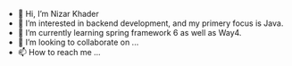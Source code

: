 - 👋 Hi, I’m Nizar Khader
- 👀 I’m interested in backend development, and my primery focus is Java.
- 🌱 I’m currently learning spring framework 6 as well as Way4.
- 💞️ I’m looking to collaborate on ...
- 📫 How to reach me ...

<!---
N-Khader/N-Khader is a ✨ special ✨ repository because its `README.md` (this file) appears on your GitHub profile.
You can click the Preview link to take a look at your changes.
--->
